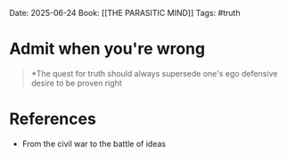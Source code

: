 Date: 2025-06-24
Book: [[THE PARASITIC MIND]]
Tags: #truth 


# Admit when you're wrong

>*The quest for truth should always supersede one's ego defensive desire to be proven right 

# References
- From the civil war to the battle of ideas 
 